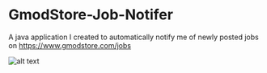 # GmodStore-Job-Notifer
A java application I created to automatically notify me of newly posted jobs on https://www.gmodstore.com/jobs

![alt text](https://i.gyazo.com/d3751e94fc87123dac113966180e4225.png)
